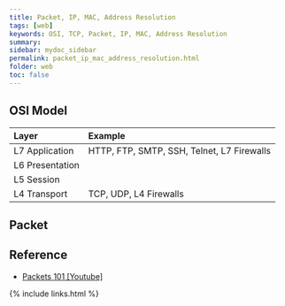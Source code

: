 ```yaml
---
title: Packet, IP, MAC, Address Resolution
tags: [web]
keywords: OSI, TCP, Packet, IP, MAC, Address Resolution
summary:
sidebar: mydoc_sidebar
permalink: packet_ip_mac_address_resolution.html
folder: web
toc: false
---
```


## OSI Model
| Layer | Example |
|:----|:----|
| L7 Application | HTTP, FTP, SMTP, SSH, Telnet, L7 Firewalls
| L6 Presentation | 
| L5 Session |
| L4 Transport | TCP, UDP, L4 Firewalls

## Packet




## Reference

* [Packets 101 [Youtube]](https://www.youtube.com/watch?v=4o3trxRk8Wg)

{% include links.html %}
